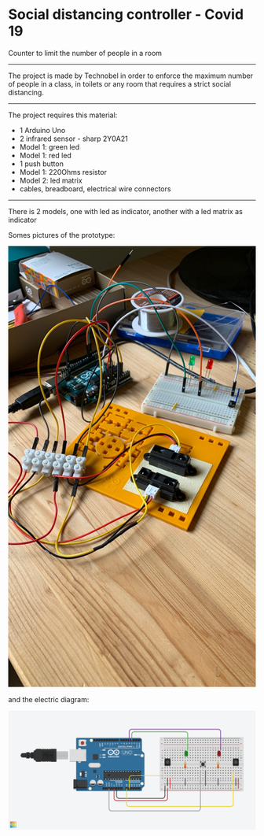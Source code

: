 # Social distancing controller - Covid 19
Counter to limit the number of people in a room

---

The project is made by Technobel in order to enforce the maximum number of people in a class, in toilets or any room that requires a strict social distancing.

---

The project requires this material:
* 1 Arduino Uno
* 2 infrared sensor - sharp 2Y0A21
* Model 1: green led
* Model 1: red led
* 1 push button
* Model 1: 220Ohms resistor
* Model 2: led matrix
* cables, breadboard, electrical wire connectors

---
There is 2 models, one with led as indicator, another with a led matrix as indicator


Somes pictures of the prototype:

![Prototype](/pictures/prototype.png "prototype")

and the electric diagram:

![Electric diagram](/electronic/schema.png "prototype")